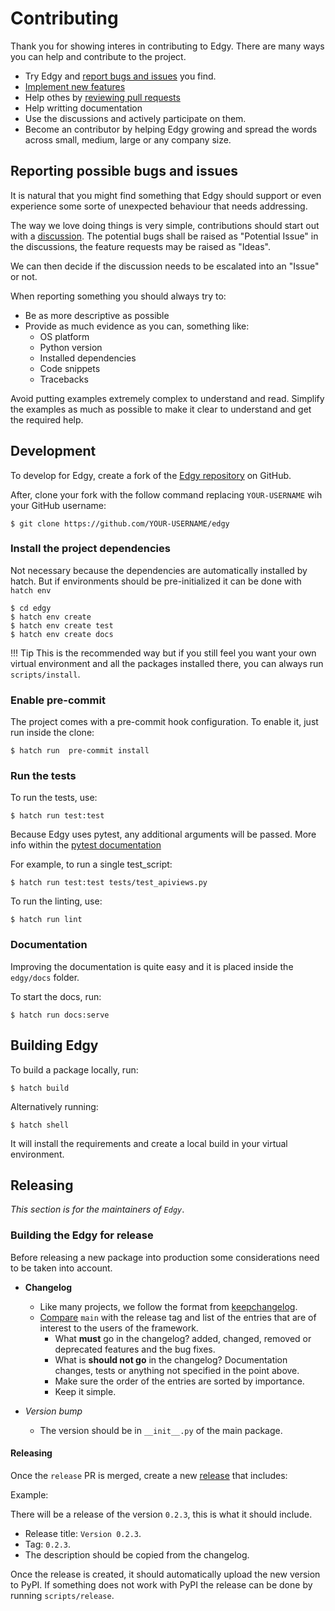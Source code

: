 # Contributing

Thank you for showing interes in contributing to Edgy. There are many ways you can help and contribute to the
project.

* Try Edgy and [report bugs and issues](https://github.com/dymmond/edgy/issues/new) you find.
* [Implement new features](https://github.com/dymmond/edgy/issues?q=is%3Aissue+is%3Aopen+label%3A%22good+first+issue%22)
* Help othes by [reviewing pull requests](https://github.com/dymmond/edgy/pulls)
* Help writting documentation
* Use the discussions and actively participate on them.
* Become an contributor by helping Edgy growing and spread the words across small, medium, large or any company
size.

## Reporting possible bugs and issues

It is natural that you might find something that Edgy should support or even experience some sorte of unexpected
behaviour that needs addressing.

The way we love doing things is very simple, contributions should start out with a
[discussion](https://github.com/dymmond/edgy/discussions). The potential bugs shall be raised as "Potential Issue"
in the discussions, the feature requests may be raised as "Ideas".

We can then decide if the discussion needs to be escalated into an "Issue" or not.

When reporting something you should always try to:

* Be as more descriptive as possible
* Provide as much evidence as you can, something like:
    * OS platform
    * Python version
    * Installed dependencies
    * Code snippets
    * Tracebacks

Avoid putting examples extremely complex to understand and read. Simplify the examples as much as possible to make
it clear to understand and get the required help.

## Development

To develop for Edgy, create a fork of the [Edgy repository](https://github.com/dymmond/edgy) on GitHub.

After, clone your fork with the follow command replacing `YOUR-USERNAME` wih your GitHub username:

```shell
$ git clone https://github.com/YOUR-USERNAME/edgy
```

### Install the project dependencies

Not necessary because the dependencies are automatically installed by hatch.
But if environments should be pre-initialized it can be done with `hatch env`

```shell
$ cd edgy
$ hatch env create
$ hatch env create test
$ hatch env create docs
```

!!! Tip
    This is the recommended way but if you still feel you want your own virtual environment and
    all the packages installed there, you can always run `scripts/install`.

### Enable pre-commit

The project comes with a pre-commit hook configuration. To enable it, just run inside the clone:

```shell
$ hatch run  pre-commit install
```

### Run the tests

To run the tests, use:

```shell
$ hatch run test:test
```

Because Edgy uses pytest, any additional arguments will be passed. More info within the
[pytest documentation](https://docs.pytest.org/en/latest/how-to/usage.html)

For example, to run a single test_script:

```shell
$ hatch run test:test tests/test_apiviews.py
```

To run the linting, use:

```shell
$ hatch run lint
```

### Documentation

Improving the documentation is quite easy and it is placed inside the `edgy/docs` folder.

To start the docs, run:

```shell
$ hatch run docs:serve
```

## Building Edgy

To build a package locally, run:

```shell
$ hatch build
```

Alternatively running:

```shell
$ hatch shell
```

It will install the requirements and create a local build in your virtual environment.


## Releasing

*This section is for the maintainers of `Edgy`*.

### Building the Edgy for release

Before releasing a new package into production some considerations need to be taken into account.

* **Changelog**
    * Like many projects, we follow the format from [keepchangelog](https://keepachangelog.com/en/1.0.0/).
    * [Compare](https://github.com/dymmond/edgy/compare/) `main` with the release tag and list of the entries
that are of interest to the users of the framework.
        * What **must** go in the changelog? added, changed, removed or deprecated features and the bug fixes.
        * What is **should not go** in the changelog? Documentation changes, tests or anything not specified in the
point above.
        * Make sure the order of the entries are sorted by importance.
        * Keep it simple.

* *Version bump*
    * The version should be in `__init__.py` of the main package.

#### Releasing

Once the `release` PR is merged, create a new [release](https://github.com/dymmond/edgy/releases/new)
that includes:

Example:

There will be a release of the version `0.2.3`, this is what it should include.

* Release title: `Version 0.2.3`.
* Tag: `0.2.3`.
* The description should be copied from the changelog.

Once the release is created, it should automatically upload the new version to PyPI. If something
does not work with PyPI the release can be done by running `scripts/release`.
